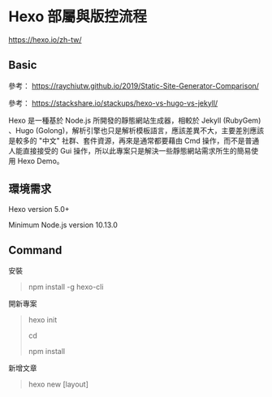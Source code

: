 # Hexo 部屬與版控流程

<https://hexo.io/zh-tw/>

## Basic

參考： <https://raychiutw.github.io/2019/Static-Site-Generator-Comparison/>

參考： <https://stackshare.io/stackups/hexo-vs-hugo-vs-jekyll/>

Hexo 是一種基於 Node.js 所開發的靜態網站生成器，相較於 Jekyll (RubyGem) 、Hugo (Golong)，解析引擎也只是解析模板語言，應該差異不大，主要差別應該是較多的 "中文" 社群、套件資源，再來是通常都要藉由 Cmd 操作，而不是普通人能直接接受的 Gui 操作，所以此專案只是解決一些靜態網站需求所生的簡易使用 Hexo Demo。

## 環境需求

Hexo version 5.0+

Minimum Node.js version 10.13.0

## Command

安裝

> npm install -g hexo-cli

開新專案

> hexo init <folder>
>
> cd <folder>
>
> npm install

新增文章

> hexo new [layout] <title>

## Other

上述大概就是簡易使用時會用到的指令，其餘功能網路上資源蠻多的。